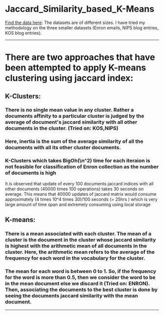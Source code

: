 # Jaccard_Similarity_based_K-Means 
[Find the data here](https://archive.ics.uci.edu/ml/datasets/Bag+of+Words): The datasets are of different sizes. I have tried my methodology on the three smaller datasets (Enron emails, NIPS blog entries, KOS blog entries).


----------------------------------------------------------

# There are two approaches that have been attempted to apply K-means clustering using jaccard index:

## K-Clusters: 
### There is no single mean value in any cluster. Rather a documents affinity to a particular cluster is judged by the average of document's jaccard similarity with all other documents in the cluster. (Tried on: KOS,NIPS)
### Here, inertia is the sum of the average similarity of all the documents with all its other cluster documents.
### K-Clusters which takes BigOh(\n^2) time for each iteraion is not feasible for classification of Enron collection as the number of documents is high
It is observed that update of every 100 documents jaccard indices with all other documents (40000 times 100 operations) takes 30 seconds on average. This means that 40000 updates of jaccard matrix would consume approximately (4 times 10^4 times 30)/100 seconds (= 25hrs ) which is very large amount of time span and extremely consuming using local storage

## K-means: 
### There is a mean associated with each cluster. The mean of a cluster is the document in the cluster whose jaccard similarity is highest with the arithmetic mean of all documents in the cluster. Here, the arithmetic mean refers to the average of the frequency for each word in the vocabulary for the cluster. 
### The mean for each word is between 0 to 1. So, if the frequency for the word is more than 0.5, then we consider the word to be in the mean document else we discard it (Tried on: ENRON). Then, associating the documents to the best cluster is done by seeing the documents jaccard similarity with the mean document.

----------------------------------------------------------

